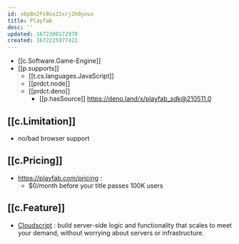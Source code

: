 ```yaml
---
id: x0p8n2fs9sx22xrj2h0yous
title: Playfab
desc: ''
updated: 1672300172970
created: 1672225977422
---
```


- [[c.Software.Game-Engine]]
- [[p.supports]]
  - [[t.cs.languages.JavaScript]]
  - [[prdct.node]] 
  - [[prdct.deno]] 
    - [[p.hasSource]] https://deno.land/x/playfab_sdk@210511.0

## [[c.Limitation]]

- no/bad browser support

## [[c.Pricing]]

- https://playfab.com/pricing :
  - $0/month before your title passes 100K users

## [[c.Feature]]

- [Cloudscript](https://learn.microsoft.com/en-us/gaming/playfab/features/automation/cloudscript/) : build server-side logic and functionality that scales to meet your demand, without worrying about servers or infrastructure.